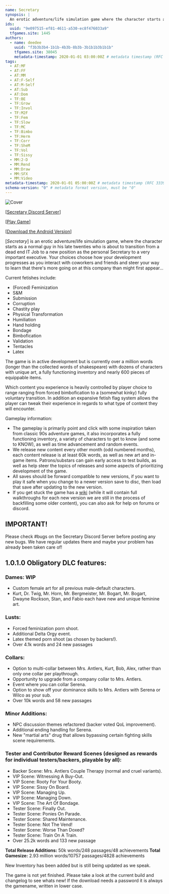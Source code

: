 ```yaml
---
name: Secretary
synopsis: |
  An erotic adventure/life simulation game where the character starts as a normal guy in his late twenties who is about to transition from a dead end IT Job to a new position as the personal Secretary to a very important executive. Your choices choose how your development progresses as you interact with coworkers and friends and steer your way to learn that there's more going on at this company than might first appear...
ids:
  uuid: "9e097515-ef81-4611-a530-ec8f476033a9"
  tfgames.site: 1445
authors:
  - name: deedee
    uuid: "f3b3b3b4-1b1b-4b3b-8b3b-3b1b1b3b1b1b"
    tfgames.site: 38045
    metadata-timestamp: 2020-01-01 03:00:00Z # metadata timestamp (RFC 3339)
tags:
  - AT:MF
  - AT:FF
  - AT:MM
  - AT:F-Self
  - AT:M-Self
  - AT:Sub
  - AT:Dom
  - TF:BE
  - TF:Grow
  - TF:Invol
  - TF:M2F
  - TF:Fem
  - TF:Slow
  - TF:MC
  - TF:Bimbo
  - TF:Herm
  - TF:Corr
  - TF:SheM
  - TF:Vol
  - TF:Sissy
  - MM:2-D
  - MM:Rend
  - MM:Draw
  - MM:SFX
  - MM:Video
metadata-timestamp: 2020-01-01 05:00:00Z # metadata timestamp (RFC 3339)
schema-version: "0" # metadata format version, must be "0"
---
```


![Cover](./startscreen.png)

\[[Secretary Discord Server](https://discord.gg/XShMmqr)\]

\[[Play Game](http://www.secretarygame.com/game/index.html)\]

\[[Download the Android Version](https://mega.nz/folder/p6ImwZqZ#lm0fdhu_ndRPdkVMrf2haQ)\]

\[_Secretary_\] is an erotic adventure/life simulation game, where the character starts as a normal guy in his late twenties who is about to transition from a dead end IT Job to a new position as the personal Secretary to a very important executive. Your choices choose how your development progresses as you interact with coworkers and friends and steer your way to learn that there's more going on at this company than might first appear...

Current fetishes include:

- (Forced) Feminization
- S&M
- Submission
- Corruption
- Chastity play
- Physical Transformation
- Humiliation
- Hand holding
- Bondage
- Bimbofication
- Validation
- Tentacles
- Latex

The game is in active development but is currently over a million words (longer than the collected words of shakespeare) with dozens of characters with unique art, a fully functioning inventory and nearly 600 pieces of equippable items.

Which content you experience is heavily controlled by player choice to range ranging from forced bimbofication to a (somewhat kinky) fully voluntary transition. In addition an expansive fetish flag system allows the player can tweak their experience in regards to what type of content they will encounter.

Gameplay information:

- The gameplay is primarily point and click with some inspiration taken from classic 90s adventure games, it also incorporates a fully functioning inventory, a variety of characters to get to know (and some to KNOW), as well as time advancement and random events.
- We release new content every other month (odd numbered months), each content release is at least 60k words, as well as new art and in-game items. Patrons/substars can gain early access to test builds, as well as help steer the topics of releases and some aspects of prioritizing development of the game.
- All saves should be forward compatible to new versions, if you want to play it safe when you change to a newer version save to disc, then load that save after updating to the new version.
- If you get stuck the game has a [wiki](https://sites.google.com/view/secretary-game-wiki/wiki/table-of-contents) (while it will contain full walkthroughs for each new version we are still in the process of backfilling some older content), you can also ask for help on forums or discord.

## IMPORTANT!

Please check #bugs on the Secretary Discord Server before posting any new bugs. We have regular updates there and maybe your problem has already been taken care of!

## 1.0.1.0 Obligatory DLC features:

### Dames: WIP

- Custom female art for all previous male-default characters.
- Kurt, Dr. Twig, Mr. Horn, Mr. Bergmeister, Mr. Bogart, Mr. Bogart, Dwayne Rockson, Stan, and Fabio each have new and unique feminine art.

### Lusts:

- Forced feminization porn shoot.
- Additional Delta Orgy event.
- Latex themed porn shoot (as chosen by backers!).
- Over 4.1k words and 24 new passages

### Collars:

- Option to multi-collar between Mrs. Antlers, Kurt, Bob, Alex, rather than only one collar per playthrough.
- Opportunity to upgrade from a company collar to Mrs. Antlers.
- Event where you can collar Serena.
- Option to show off your dominance skills to Mrs. Antlers with Serena or Wilco as your sub.
- Over 10k words and 58 new passages

### Minor Additions:

- NPC discussion themes refactored (backer voted QoL improvement).
- Additional ending handling for Serena.
- New "martial arts" drug that allows bypassing certain fighting skills scene requirements.

### Tester and Contributor Reward Scenes (designed as rewards for individual testers/backers, playable by all):

- Backer Scene: Mrs. Antlers Couple Therapy (normal and cruel variants).
- VIP Scene: Witnessing A Buy-Out.
- VIP Scene: Rooty For Your Booty.
- VIP Scene: Sissy On Board.
- VIP Scene: Managing Up.
- VIP Scene: Managing Down.
- VIP Scene: The Art Of Bondage.
- Tester Scene: Finally Out.
- Tester Scene: Ponies On Parade.
- Tester Scene: Shared Maintenance.
- Tester Scene: Not The Vend!
- Tester Scene: Worse Than Doxed?
- Tester Scene: Train On A Train.
- Over 25.2k words and 133 new passage

**Total Release Additions:** 50k words/248 passages/48 achievements
**Total Gamesize:** 2.93 million words/10757 passages/4828 achievements

New Inventory has been added but is still being updated as we speak.

The game is not yet finished. Please take a look at the current build and changelog to see whats new!
If the download needs a password it is always the gamename, written in lower case.
